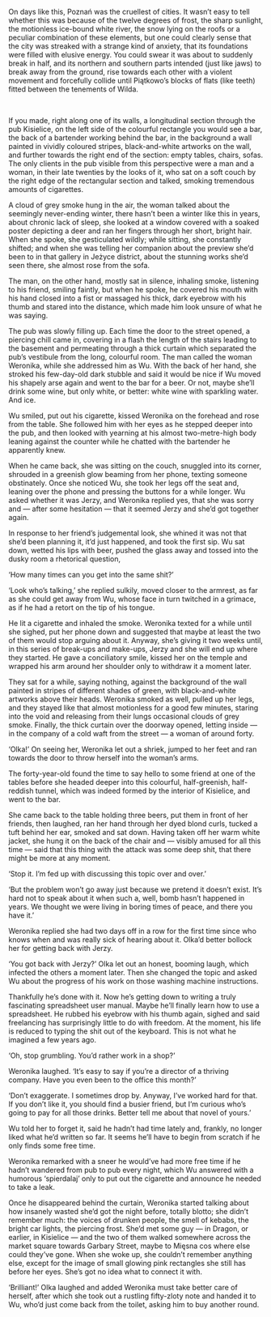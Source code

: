 On days like this, Poznań was the cruellest of cities. It wasn’t easy to tell whether this was because of the twelve degrees of frost, the sharp sunlight, the motionless ice-bound white river, the snow lying on the roofs or a peculiar combination of these elements, but one could clearly sense that the city was streaked with a strange kind of anxiety, that its foundations were filled with elusive energy. You could swear it was about to suddenly break in half, and its northern and southern parts intended (just like jaws) to break away from the ground, rise towards each other with a violent movement and forcefully collide until Piątkowo’s blocks of flats (like teeth) fitted between the tenements of Wilda.

<br/>

If you made, right along one of its walls, a longitudinal section through the pub Kisielice, on the left side of the colourful rectangle you would see a bar, the back of a bartender working behind the bar, in the background a wall painted in vividly coloured stripes, black-and-white artworks on the wall, and further towards the right end of the section: empty tables, chairs, sofas. The only clients in the pub visible from this perspective were a man and a woman, in their late twenties by the looks of it, who sat on a soft couch by the right edge of the rectangular section and talked, smoking tremendous amounts of cigarettes.

A cloud of grey smoke hung in the air, the woman talked about the seemingly never-ending winter, there hasn’t been a winter like this in years, about chronic lack of sleep, she looked at a window covered with a soaked poster depicting a deer and ran her fingers through her short, bright hair. When she spoke, she gesticulated wildly; while sitting, she constantly shifted; and when she was telling her companion about the preview she’d been to in that gallery in Jeżyce district, about the stunning works she’d seen there, she almost rose from the sofa.

The man, on the other hand, mostly sat in silence, inhaling smoke, listening to his friend, smiling faintly, but when he spoke, he covered his mouth with his hand closed into a fist or massaged his thick, dark eyebrow with his thumb and stared into the distance, which made him look unsure of what he was saying.

The pub was slowly filling up. Each time the door to the street opened, a piercing chill came in, covering in a flash the length of the stairs leading to the basement and permeating through a thick curtain which separated the pub’s vestibule from the long, colourful room. The man called the woman Weronika, while she addressed him as Wu. With the back of her hand, she stroked his few-day-old dark stubble and said it would be nice if Wu moved his shapely arse again and went to the bar for a beer. Or not, maybe she’ll drink some wine, but only white, or better: white wine with sparkling water. And ice.

Wu smiled, put out his cigarette, kissed Weronika on the forehead and rose from the table. She followed him with her eyes as he stepped deeper into the pub, and then looked with yearning at his almost two-metre-high body leaning against the counter while he chatted with the bartender he apparently knew.

When he came back, she was sitting on the couch, snuggled into its corner, shrouded in a greenish glow beaming from her phone, texting someone obstinately. Once she noticed Wu, she took her legs off the seat and, leaning over the phone and pressing the buttons for a while longer. Wu asked whether it was Jerzy, and Weronika replied yes, that she was sorry and — after some hesitation — that it seemed Jerzy and she’d got together again.

In response to her friend’s judgemental look, she whined it was not that she’d been planning it, it’d just happened, and took the first sip. Wu sat down, wetted his lips with beer, pushed the glass away and tossed into the dusky room a rhetorical question,

‘How many times can you get into the same shit?’

‘Look who’s talking,’ she replied sulkily, moved closer to the armrest, as far as she could get away from Wu, whose face in turn twitched in a grimace, as if he had a retort on the tip of his tongue.

He lit a cigarette and inhaled the smoke. Weronika texted for a while until she sighed, put her phone down and suggested that maybe at least the two of them would stop arguing about it. Anyway, she’s giving it two weeks until, in this series of break-ups and make-ups, Jerzy and she will end up where they started. He gave a conciliatory smile, kissed her on the temple and wrapped his arm around her shoulder only to withdraw it a moment later.

They sat for a while, saying nothing, against the background of the wall painted in stripes of different shades of green, with black-and-white artworks above their heads. Weronika smoked as well, pulled up her legs, and they stayed like that almost motionless for a good few minutes, staring into the void and releasing from their lungs occasional clouds of grey smoke. Finally, the thick curtain over the doorway opened, letting inside — in the company of a cold waft from the street — a woman of around forty.

‘Olka!’ On seeing her, Weronika let out a shriek, jumped to her feet and ran towards the door to throw herself into the woman’s arms.

The forty-year-old found the time to say hello to some friend at one of the tables before she headed deeper into this colourful, half-greenish, half-reddish tunnel, which was indeed formed by the interior of Kisielice, and went to the bar.

She came back to the table holding three beers, put them in front of her friends, then laughed, ran her hand through her dyed blond curls, tucked a tuft behind her ear, smoked and sat down. Having taken off her warm white jacket, she hung it on the back of the chair and — visibly amused for all this time — said that this thing with the attack was some deep shit, that there might be more at any moment.

‘Stop it. I’m fed up with discussing this topic over and over.’

‘But the problem won’t go away just because we pretend it doesn’t exist. It’s hard not to speak about it when such a, well, bomb hasn’t happened in years. We thought we were living in boring times of peace, and there you have it.’

Weronika replied she had two days off in a row for the first time since who knows when and was really sick of hearing about it. Olka’d better bollock her for getting back with Jerzy.

‘You got back with Jerzy?’ Olka let out an honest, booming laugh, which infected the others a moment later. Then she changed the topic and asked Wu about the progress of his work on those washing machine instructions.

Thankfully he’s done with it. Now he’s getting down to writing a truly fascinating spreadsheet user manual. Maybe he’ll finally learn how to use a spreadsheet. He rubbed his eyebrow with his thumb again, sighed and said freelancing has surprisingly little to do with freedom. At the moment, his life is reduced to typing the shit out of the keyboard. This is not what he imagined a few years ago.

‘Oh, stop grumbling. You’d rather work in a shop?’

Weronika laughed. ‘It’s easy to say if you’re a director of a thriving company. Have you even been to the office this month?’

‘Don’t exaggerate. I sometimes drop by. Anyway, I’ve worked hard for that. If you don’t like it, you should find a busier friend, but I’m curious who’s going to pay for all those drinks. Better tell me about that novel of yours.’

Wu told her to forget it, said he hadn’t had time lately and, frankly, no longer liked what he’d written so far. It seems he’ll have to begin from scratch if he only finds some free time.

Weronika remarked with a sneer he would’ve had more free time if he hadn’t wandered from pub to pub every night, which Wu answered with a humorous ‘spierdalaj’ only to put out the cigarette and announce he needed to take a leak.

Once he disappeared behind the curtain, Weronika started talking about how insanely wasted she’d got the night before, totally blotto; she didn’t remember much: the voices of drunken people, the smell of kebabs, the bright car lights, the piercing frost. She’d met some guy — in Dragon, or earlier, in Kisielice — and the two of them walked somewhere across the market square towards Garbary Street, maybe to Mięsna cos where else could they’ve gone. When she woke up, she couldn’t remember anything else, except for the image of small glowing pink rectangles she still has before her eyes. She’s got no idea what to connect it with.

‘Brilliant!’ Olka laughed and added Weronika must take better care of herself, after which she took out a rustling fifty-zloty note and handed it to Wu, who’d just come back from the toilet, asking him to buy another round.